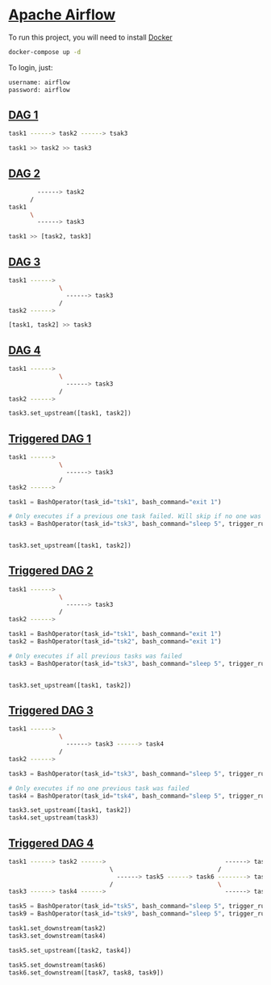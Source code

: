 # [Apache Airflow](https://airflow.apache.org/)

To run this project, you will need to install [Docker](https://www.docker.com/)

```bash
docker-compose up -d
```
To login, just:

```bash
username: airflow
password: airflow
```

## [DAG 1](./dags/dag_1.py)

```bash
task1 ------> task2 ------> tsak3
```

```python
task1 >> task2 >> task3
```

## [DAG 2](./dags/dag_2.py)

```bash
        ------> task2
      /
task1 
      \
        ------> task3
```

```python
task1 >> [task2, task3]
```

## [DAG 3](./dags/dag_3.py)

```bash
task1 ------>
              \
                ------> task3
              /
task2 ------>
```

```python
[task1, task2] >> task3
```

## [DAG 4](./dags/dag_4.py)

```bash
task1 ------>
              \
                ------> task3
              /
task2 ------>
```

```python
task3.set_upstream([task1, task2])
```

## [Triggered DAG 1](./dags/dag_trigger_1.py)

```bash
task1 ------>
              \
                ------> task3
              /
task2 ------>
```

```python
task1 = BashOperator(task_id="tsk1", bash_command="exit 1")

# Only executes if a previous one task failed. Will skip if no one was failed
task3 = BashOperator(task_id="tsk3", bash_command="sleep 5", trigger_rule="one_failed")


task3.set_upstream([task1, task2])
```

## [Triggered DAG 2](./dags/dag_trigger_2.py)

```bash
task1 ------>
              \
                ------> task3
              /
task2 ------>
```

```python
task1 = BashOperator(task_id="tsk1", bash_command="exit 1")
task2 = BashOperator(task_id="tsk2", bash_command="exit 1")

# Only executes if all previous tasks was failed
task3 = BashOperator(task_id="tsk3", bash_command="sleep 5", trigger_rule="all_failed")


task3.set_upstream([task1, task2])
```

## [Triggered DAG 3](./dags/dag_trigger_3.py)

```bash
task1 ------>
              \
                ------> task3 ------> task4
              /
task2 ------>
```

```python
task3 = BashOperator(task_id="tsk3", bash_command="sleep 5", trigger_rule="one_failed")

# Only executes if no one previous task was failed
task4 = BashOperator(task_id="tsk4", bash_command="sleep 5", trigger_rule="none_failed")

task3.set_upstream([task1, task2])
task4.set_upstream(task3)
```

## [Triggered DAG 4](./dags/dag_trigger_4.py)

```bash
task1 ------> task2 ------>                                 ------> task7
                            \                             /
                              ------> task5 ------> task6 --------> task8
                            /                             \
task3 ------> task4 ------>                                 ------> task9
```

```python
task5 = BashOperator(task_id="tsk5", bash_command="sleep 5", trigger_rule="one_success")
task9 = BashOperator(task_id="tsk9", bash_command="sleep 5", trigger_rule="one_failed")

task1.set_downstream(task2)
task3.set_downstream(task4)

task5.set_upstream([task2, task4])

task5.set_downstream(task6)
task6.set_downstream([task7, task8, task9])
```